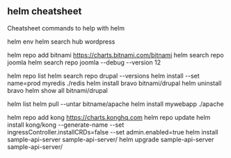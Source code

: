 ## helm cheatsheet

Cheatsheet commands to help with helm


helm env
helm search hub wordpress

helm repo add bitnami https://charts.bitnami.com/bitnami
helm search repo joomla
helm search repo joomla --debug --version 12

helm repo list
helm search repo drupal --versions
helm install --set name=prod myredis ./redis
helm install bravo bitnami/drupal
helm uninstall bravo
helm show all bitnami/drupal

helm list
helm pull --untar bitname/apache
helm install mywebapp ./apache

helm repo add kong https://charts.konghq.com
helm repo update
helm install kong/kong --generate-name --set ingressController.installCRDs=false --set admin.enabled=true
helm install sample-api-server sample-api-server/
helm upgrade sample-api-server sample-api-server/
